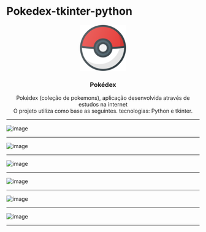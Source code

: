 # Pokedex-tkinter-python

<div align="center">
  <img src="./img/icon.png" width="120px" height="120px" />
  <h3>Pokédex</h3>

  <p align="center">
  Pokédex (coleção de pokemons), aplicação desenvolvida através de estudos na internet
  <br/> O projeto utiliza como base as seguintes.
  tecnologias: Python e tkinter.
  </p>  
</div>

-------------------------------------------------------------------------------------


![image](https://user-images.githubusercontent.com/100032235/233866388-4b5eadce-9290-452d-b82e-7ed19a5bbf1d.png)


-------------------------------------------------------------------------------------


![image](https://user-images.githubusercontent.com/100032235/233866416-7afbf4fd-03ff-4af2-8900-9c1337acc0b4.png)



-------------------------------------------------------------------------------------


![image](https://user-images.githubusercontent.com/100032235/233866446-9ee172a2-49e8-467c-8e03-71c3eced691f.png)



-------------------------------------------------------------------------------------


![image](https://user-images.githubusercontent.com/100032235/233866456-60f5a8aa-4db6-4dee-94b2-722fae0c3da4.png)



-------------------------------------------------------------------------------------


![image](https://user-images.githubusercontent.com/100032235/233866475-5dae86bf-0b62-4d2d-955e-f3d517e2dae3.png)



-------------------------------------------------------------------------------------


![image](https://user-images.githubusercontent.com/100032235/233866491-be1b523a-4c57-4ff3-9804-4980b0e7e93b.png)



-------------------------------------------------------------------------------------


